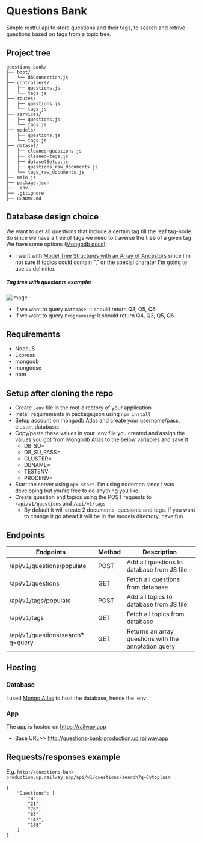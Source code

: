 # Questions Bank
Simple restful api to store questions and their tags, to search and retrive questions based on tags from a topic tree.

## Project tree

    questions-bank/
    ├── boot/
    │   └── dbConnection.js
    ├── controllers/
    │   ├── questions.js
    │   └── tags.js
    ├── routes/
    │   ├── questions.js
    │   └── tags.js
    ├── services/
    │   ├── questions.js
    │   └── tags.js
    ├── models/
    │   ├── questions.js
    │   └── tags.js
    ├── dataset/
    │   ├── cleaned-questions.js
    │   ├── cleaned-tags.js
    │   ├── datasetSetup.js
    │   ├── questions_raw_documents.js
    │   └── tags_raw_documents.js
    ├── main.js
    ├── package.json
    ├── .env
    ├── .gitignore
    ├── README.md

## Database design choice

We want to get all questions that include a certain tag till the leaf tag-node.
So since we have a tree of tags we need to traverse the tree of a given tag
We have some options ([Mongodb docs](https://www.mongodb.com/docs/v3.0/applications/data-models-tree-structures/)):
- I went with [Model Tree Structures with an Array of Ancestors](https://www.mongodb.com/docs/v3.0/applications/data-models-tree-structures/)
since I'm not sure if topics could contain "," or the special charater I'm going to use as delimiter.

##### Tag tree with quesionts example:
![image](https://user-images.githubusercontent.com/11742610/232897087-60553950-e72c-4054-b13c-2bf7acaf354d.png)
- If we want to query `Database`: it should return Q3, Q5, Q6
- If we want to query `Programming`: it should return Q4, Q3, Q5, Q6

## Requirements
- NodeJS
- Express
- mongodb
- mongoose
- npm

## Setup after cloning the repo
- Create `.env` file in the root directory of your application
- Install requirements in package.json using `npm install`
- Setup account on mongodb Atlas and create your username/pass, cluster, database.
- Copy/paste these values in your .env file you created and assign the values you got from Mongodb Atlas to the below variables and save it 
    - DB_SU=
    - DB_SU_PASS=
    - CLUSTER=
    - DBNAME=
    - TESTENV=
    - PRODENV=
- Start the server using `npm start`. I'm using nodemon since I was developing but you're free to do anything you like.
- Create question and topics using the POST requests to `/api/v1/questions` and `/api/v1/tags`
    - By default it will create 2 documents, quesionts and tags. If you want to change it go ahead it will be in the models directory, have fun.


## Endpoints
| Endpoints                                     | Method  | Description                                         |
|-----------------------------------------------|---------|-----------------------------------------------------|
|  /api/v1/questions/populate                   | POST    | Add all questions to database from JS file          |
|  /api/v1/questions                            | GET     | Fetch all questions from database                   | 
|  /api/v1/tags/populate                        | POST    | Add all topics to database from JS file             |
|  /api/v1/tags                                 | GET     | Fetch all topics from database                      |
|  /api/v1/questions/search?q=query             | GET     | Returns an array questions with the annotation query|

## Hosting
### Database
I used [Mongo Atlas](https://cloud.mongodb.com/) to host the database, hence the .env

### App
The app is hosted on https://railway.app
- Base URL>> http://questions-bank-production.up.railway.app

## Requests/responses example
E.g.
`http://questions-bank-production.up.railway.app/api/v1/questions/search?q=Cytoplasm`
```
{
    "Questions": [
        "8",
        "21",
        "76",
        "83",
        "142",
        "188"
    ]
}
```
